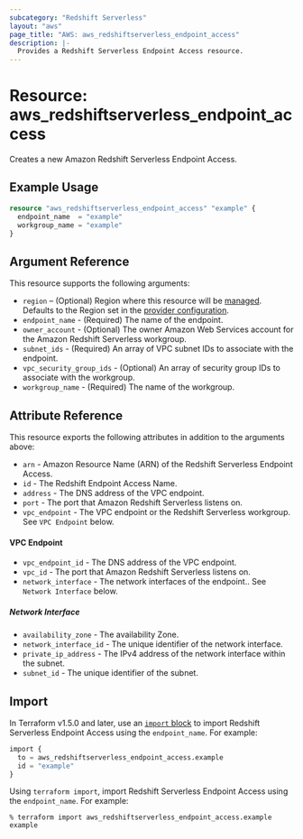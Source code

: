 ```yaml
---
subcategory: "Redshift Serverless"
layout: "aws"
page_title: "AWS: aws_redshiftserverless_endpoint_access"
description: |-
  Provides a Redshift Serverless Endpoint Access resource.
---
```


# Resource: aws_redshiftserverless_endpoint_access

Creates a new Amazon Redshift Serverless Endpoint Access.

## Example Usage

```terraform
resource "aws_redshiftserverless_endpoint_access" "example" {
  endpoint_name  = "example"
  workgroup_name = "example"
}
```

## Argument Reference

This resource supports the following arguments:

* `region` – (Optional) Region where this resource will be [managed](https://docs.aws.amazon.com/general/latest/gr/rande.html#regional-endpoints). Defaults to the Region set in the [provider configuration](https://registry.terraform.io/providers/hashicorp/aws/latest/docs#aws-configuration-reference).
* `endpoint_name` - (Required) The name of the endpoint.
* `owner_account` - (Optional) The owner Amazon Web Services account for the Amazon Redshift Serverless workgroup.
* `subnet_ids` - (Required) An array of VPC subnet IDs to associate with the endpoint.
* `vpc_security_group_ids` - (Optional) An array of security group IDs to associate with the workgroup.
* `workgroup_name` - (Required) The name of the workgroup.

## Attribute Reference

This resource exports the following attributes in addition to the arguments above:

* `arn` - Amazon Resource Name (ARN) of the Redshift Serverless Endpoint Access.
* `id` - The Redshift Endpoint Access Name.
* `address` - The DNS address of the VPC endpoint.
* `port` - The port that Amazon Redshift Serverless listens on.
* `vpc_endpoint` - The VPC endpoint or the Redshift Serverless workgroup. See `VPC Endpoint` below.

#### VPC Endpoint

* `vpc_endpoint_id` - The DNS address of the VPC endpoint.
* `vpc_id` - The port that Amazon Redshift Serverless listens on.
* `network_interface` - The network interfaces of the endpoint.. See `Network Interface` below.

##### Network Interface

* `availability_zone` - The availability Zone.
* `network_interface_id` - The unique identifier of the network interface.
* `private_ip_address` - The IPv4 address of the network interface within the subnet.
* `subnet_id` - The unique identifier of the subnet.

## Import

In Terraform v1.5.0 and later, use an [`import` block](https://developer.hashicorp.com/terraform/language/import) to import Redshift Serverless Endpoint Access using the `endpoint_name`. For example:

```terraform
import {
  to = aws_redshiftserverless_endpoint_access.example
  id = "example"
}
```

Using `terraform import`, import Redshift Serverless Endpoint Access using the `endpoint_name`. For example:

```console
% terraform import aws_redshiftserverless_endpoint_access.example example
```
